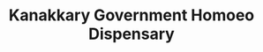 ---
title: "Kanakkary Government Homoeo Dispensary"
url: /kanakkary/kanakkary-government-homoeo-dispensary/
shop: medical supply
---